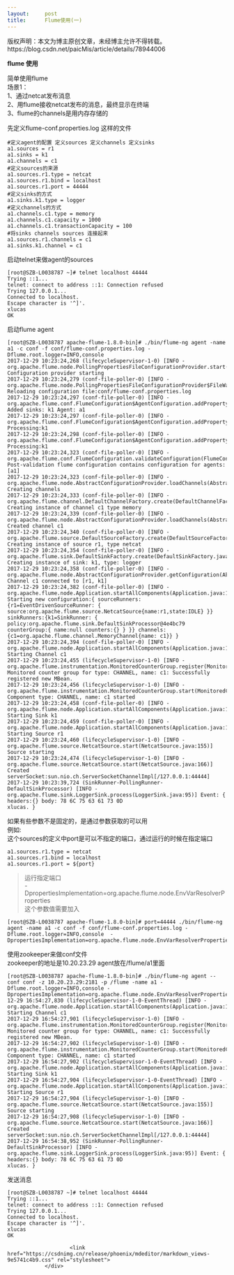 ```yaml
---
layout:     post
title:      Flume使用(一)
---
```

<div id="article_content" class="article_content clearfix csdn-tracking-statistics" data-pid="blog" data-mod="popu_307" data-dsm="post">
								<div class="article-copyright">
					版权声明：本文为博主原创文章，未经博主允许不得转载。					https://blog.csdn.net/paicMis/article/details/78944006				</div>
								            <div id="content_views" class="markdown_views prism-atom-one-dark">
							<!-- flowchart 箭头图标 勿删 -->
							<svg xmlns="http://www.w3.org/2000/svg" style="display: none;"><path stroke-linecap="round" d="M5,0 0,2.5 5,5z" id="raphael-marker-block" style="-webkit-tap-highlight-color: rgba(0, 0, 0, 0);"></path></svg>
							<p><strong>flume 使用</strong></p>

<p>简单使用flume  <br>
场景1： <br>
1、通过netcat发布消息 <br>
2、用flume接收netcat发布的消息，最终显示在终端 <br>
3、flume的channels是用内存存储的</p>

<p>先定义flume-conf.properties.log 这样的文件</p>



<pre class="prettyprint"><code class=" hljs avrasm"><span class="hljs-preprocessor">#定义agent的配置 定义sources 定义channels 定义sinks</span>
a1<span class="hljs-preprocessor">.sources</span> = <span class="hljs-built_in">r1</span>
a1<span class="hljs-preprocessor">.sinks</span> = k1
a1<span class="hljs-preprocessor">.channels</span> = c1
<span class="hljs-preprocessor">#定义sources的来源</span>
a1<span class="hljs-preprocessor">.sources</span><span class="hljs-preprocessor">.r</span>1<span class="hljs-preprocessor">.type</span> = netcat
a1<span class="hljs-preprocessor">.sources</span><span class="hljs-preprocessor">.r</span>1<span class="hljs-preprocessor">.bind</span> = localhost
a1<span class="hljs-preprocessor">.sources</span><span class="hljs-preprocessor">.r</span>1<span class="hljs-preprocessor">.port</span> = <span class="hljs-number">44444</span>
<span class="hljs-preprocessor">#定义sinks的方式</span>
a1<span class="hljs-preprocessor">.sinks</span><span class="hljs-preprocessor">.k</span>1<span class="hljs-preprocessor">.type</span> = logger
<span class="hljs-preprocessor">#定义channels的方式</span>
a1<span class="hljs-preprocessor">.channels</span><span class="hljs-preprocessor">.c</span>1<span class="hljs-preprocessor">.type</span> = memory
a1<span class="hljs-preprocessor">.channels</span><span class="hljs-preprocessor">.c</span>1<span class="hljs-preprocessor">.capacity</span> = <span class="hljs-number">1000</span>
a1<span class="hljs-preprocessor">.channels</span><span class="hljs-preprocessor">.c</span>1<span class="hljs-preprocessor">.transactionCapacity</span> = <span class="hljs-number">100</span>
<span class="hljs-preprocessor">#将sinks channels sources 连接起来</span>
a1<span class="hljs-preprocessor">.sources</span><span class="hljs-preprocessor">.r</span>1<span class="hljs-preprocessor">.channels</span> = c1
a1<span class="hljs-preprocessor">.sinks</span><span class="hljs-preprocessor">.k</span>1<span class="hljs-preprocessor">.channel</span> = c1</code></pre>

<p>启动telnet来做agent的sources</p>



<pre class="prettyprint"><code class=" hljs r">[root@SZB-L0038787 ~]<span class="hljs-comment"># telnet localhost 44444</span>
Trying ::<span class="hljs-number">1.</span>..
telnet: connect to address ::<span class="hljs-number">1</span>: Connection refused
Trying <span class="hljs-number">127.0</span><span class="hljs-number">.0</span><span class="hljs-number">.1</span><span class="hljs-keyword">...</span>
Connected to localhost.
Escape character is <span class="hljs-string">'^]'</span>.
xlucas
OK</code></pre>

<p>启动flume agent</p>



<pre class="prettyprint"><code class=" hljs avrasm">[root@SZB-L0038787 apache-flume-<span class="hljs-number">1.8</span><span class="hljs-number">.0</span>-bin]<span class="hljs-preprocessor"># ./bin/flume-ng agent -name a1 -c conf -f conf/flume-conf.properties.log -Dflume.root.logger=INFO,console</span>
<span class="hljs-number">2017</span>-<span class="hljs-number">12</span>-<span class="hljs-number">29</span> <span class="hljs-number">10</span>:<span class="hljs-number">23</span>:<span class="hljs-number">24</span>,<span class="hljs-number">268</span> (lifecycleSupervisor-<span class="hljs-number">1</span>-<span class="hljs-number">0</span>) [INFO - org<span class="hljs-preprocessor">.apache</span><span class="hljs-preprocessor">.flume</span><span class="hljs-preprocessor">.node</span><span class="hljs-preprocessor">.PollingPropertiesFileConfigurationProvider</span><span class="hljs-preprocessor">.start</span>(PollingPropertiesFileConfigurationProvider<span class="hljs-preprocessor">.java</span>:<span class="hljs-number">62</span>)] Configuration provider starting
<span class="hljs-number">2017</span>-<span class="hljs-number">12</span>-<span class="hljs-number">29</span> <span class="hljs-number">10</span>:<span class="hljs-number">23</span>:<span class="hljs-number">24</span>,<span class="hljs-number">279</span> (conf-file-poller-<span class="hljs-number">0</span>) [INFO - org<span class="hljs-preprocessor">.apache</span><span class="hljs-preprocessor">.flume</span><span class="hljs-preprocessor">.node</span><span class="hljs-preprocessor">.PollingPropertiesFileConfigurationProvider</span>$FileWatcherRunnable<span class="hljs-preprocessor">.run</span>(PollingPropertiesFileConfigurationProvider<span class="hljs-preprocessor">.java</span>:<span class="hljs-number">134</span>)] Reloading configuration file:conf/flume-conf<span class="hljs-preprocessor">.properties</span><span class="hljs-preprocessor">.log</span>
<span class="hljs-number">2017</span>-<span class="hljs-number">12</span>-<span class="hljs-number">29</span> <span class="hljs-number">10</span>:<span class="hljs-number">23</span>:<span class="hljs-number">24</span>,<span class="hljs-number">297</span> (conf-file-poller-<span class="hljs-number">0</span>) [INFO - org<span class="hljs-preprocessor">.apache</span><span class="hljs-preprocessor">.flume</span><span class="hljs-preprocessor">.conf</span><span class="hljs-preprocessor">.FlumeConfiguration</span>$AgentConfiguration<span class="hljs-preprocessor">.addProperty</span>(FlumeConfiguration<span class="hljs-preprocessor">.java</span>:<span class="hljs-number">930</span>)] Added sinks: k1 Agent: a1
<span class="hljs-number">2017</span>-<span class="hljs-number">12</span>-<span class="hljs-number">29</span> <span class="hljs-number">10</span>:<span class="hljs-number">23</span>:<span class="hljs-number">24</span>,<span class="hljs-number">297</span> (conf-file-poller-<span class="hljs-number">0</span>) [INFO - org<span class="hljs-preprocessor">.apache</span><span class="hljs-preprocessor">.flume</span><span class="hljs-preprocessor">.conf</span><span class="hljs-preprocessor">.FlumeConfiguration</span>$AgentConfiguration<span class="hljs-preprocessor">.addProperty</span>(FlumeConfiguration<span class="hljs-preprocessor">.java</span>:<span class="hljs-number">1016</span>)] Processing:k1
<span class="hljs-number">2017</span>-<span class="hljs-number">12</span>-<span class="hljs-number">29</span> <span class="hljs-number">10</span>:<span class="hljs-number">23</span>:<span class="hljs-number">24</span>,<span class="hljs-number">298</span> (conf-file-poller-<span class="hljs-number">0</span>) [INFO - org<span class="hljs-preprocessor">.apache</span><span class="hljs-preprocessor">.flume</span><span class="hljs-preprocessor">.conf</span><span class="hljs-preprocessor">.FlumeConfiguration</span>$AgentConfiguration<span class="hljs-preprocessor">.addProperty</span>(FlumeConfiguration<span class="hljs-preprocessor">.java</span>:<span class="hljs-number">1016</span>)] Processing:k1
<span class="hljs-number">2017</span>-<span class="hljs-number">12</span>-<span class="hljs-number">29</span> <span class="hljs-number">10</span>:<span class="hljs-number">23</span>:<span class="hljs-number">24</span>,<span class="hljs-number">323</span> (conf-file-poller-<span class="hljs-number">0</span>) [INFO - org<span class="hljs-preprocessor">.apache</span><span class="hljs-preprocessor">.flume</span><span class="hljs-preprocessor">.conf</span><span class="hljs-preprocessor">.FlumeConfiguration</span><span class="hljs-preprocessor">.validateConfiguration</span>(FlumeConfiguration<span class="hljs-preprocessor">.java</span>:<span class="hljs-number">140</span>)] Post-validation flume configuration contains configuration for agents: [a1]
<span class="hljs-number">2017</span>-<span class="hljs-number">12</span>-<span class="hljs-number">29</span> <span class="hljs-number">10</span>:<span class="hljs-number">23</span>:<span class="hljs-number">24</span>,<span class="hljs-number">323</span> (conf-file-poller-<span class="hljs-number">0</span>) [INFO - org<span class="hljs-preprocessor">.apache</span><span class="hljs-preprocessor">.flume</span><span class="hljs-preprocessor">.node</span><span class="hljs-preprocessor">.AbstractConfigurationProvider</span><span class="hljs-preprocessor">.loadChannels</span>(AbstractConfigurationProvider<span class="hljs-preprocessor">.java</span>:<span class="hljs-number">147</span>)] Creating channels
<span class="hljs-number">2017</span>-<span class="hljs-number">12</span>-<span class="hljs-number">29</span> <span class="hljs-number">10</span>:<span class="hljs-number">23</span>:<span class="hljs-number">24</span>,<span class="hljs-number">333</span> (conf-file-poller-<span class="hljs-number">0</span>) [INFO - org<span class="hljs-preprocessor">.apache</span><span class="hljs-preprocessor">.flume</span><span class="hljs-preprocessor">.channel</span><span class="hljs-preprocessor">.DefaultChannelFactory</span><span class="hljs-preprocessor">.create</span>(DefaultChannelFactory<span class="hljs-preprocessor">.java</span>:<span class="hljs-number">42</span>)] Creating instance of channel c1 type memory
<span class="hljs-number">2017</span>-<span class="hljs-number">12</span>-<span class="hljs-number">29</span> <span class="hljs-number">10</span>:<span class="hljs-number">23</span>:<span class="hljs-number">24</span>,<span class="hljs-number">339</span> (conf-file-poller-<span class="hljs-number">0</span>) [INFO - org<span class="hljs-preprocessor">.apache</span><span class="hljs-preprocessor">.flume</span><span class="hljs-preprocessor">.node</span><span class="hljs-preprocessor">.AbstractConfigurationProvider</span><span class="hljs-preprocessor">.loadChannels</span>(AbstractConfigurationProvider<span class="hljs-preprocessor">.java</span>:<span class="hljs-number">201</span>)] Created channel c1
<span class="hljs-number">2017</span>-<span class="hljs-number">12</span>-<span class="hljs-number">29</span> <span class="hljs-number">10</span>:<span class="hljs-number">23</span>:<span class="hljs-number">24</span>,<span class="hljs-number">340</span> (conf-file-poller-<span class="hljs-number">0</span>) [INFO - org<span class="hljs-preprocessor">.apache</span><span class="hljs-preprocessor">.flume</span><span class="hljs-preprocessor">.source</span><span class="hljs-preprocessor">.DefaultSourceFactory</span><span class="hljs-preprocessor">.create</span>(DefaultSourceFactory<span class="hljs-preprocessor">.java</span>:<span class="hljs-number">41</span>)] Creating instance of source <span class="hljs-built_in">r1</span>, type netcat
<span class="hljs-number">2017</span>-<span class="hljs-number">12</span>-<span class="hljs-number">29</span> <span class="hljs-number">10</span>:<span class="hljs-number">23</span>:<span class="hljs-number">24</span>,<span class="hljs-number">354</span> (conf-file-poller-<span class="hljs-number">0</span>) [INFO - org<span class="hljs-preprocessor">.apache</span><span class="hljs-preprocessor">.flume</span><span class="hljs-preprocessor">.sink</span><span class="hljs-preprocessor">.DefaultSinkFactory</span><span class="hljs-preprocessor">.create</span>(DefaultSinkFactory<span class="hljs-preprocessor">.java</span>:<span class="hljs-number">42</span>)] Creating instance of sink: k1, type: logger
<span class="hljs-number">2017</span>-<span class="hljs-number">12</span>-<span class="hljs-number">29</span> <span class="hljs-number">10</span>:<span class="hljs-number">23</span>:<span class="hljs-number">24</span>,<span class="hljs-number">358</span> (conf-file-poller-<span class="hljs-number">0</span>) [INFO - org<span class="hljs-preprocessor">.apache</span><span class="hljs-preprocessor">.flume</span><span class="hljs-preprocessor">.node</span><span class="hljs-preprocessor">.AbstractConfigurationProvider</span><span class="hljs-preprocessor">.getConfiguration</span>(AbstractConfigurationProvider<span class="hljs-preprocessor">.java</span>:<span class="hljs-number">116</span>)] Channel c1 connected to [<span class="hljs-built_in">r1</span>, k1]
<span class="hljs-number">2017</span>-<span class="hljs-number">12</span>-<span class="hljs-number">29</span> <span class="hljs-number">10</span>:<span class="hljs-number">23</span>:<span class="hljs-number">24</span>,<span class="hljs-number">382</span> (conf-file-poller-<span class="hljs-number">0</span>) [INFO - org<span class="hljs-preprocessor">.apache</span><span class="hljs-preprocessor">.flume</span><span class="hljs-preprocessor">.node</span><span class="hljs-preprocessor">.Application</span><span class="hljs-preprocessor">.startAllComponents</span>(Application<span class="hljs-preprocessor">.java</span>:<span class="hljs-number">137</span>)] Starting new configuration:{ sourceRunners:{<span class="hljs-built_in">r1</span>=EventDrivenSourceRunner: { source:org<span class="hljs-preprocessor">.apache</span><span class="hljs-preprocessor">.flume</span><span class="hljs-preprocessor">.source</span><span class="hljs-preprocessor">.NetcatSource</span>{name:<span class="hljs-built_in">r1</span>,state:IDLE} }} sinkRunners:{k1=SinkRunner: { policy:org<span class="hljs-preprocessor">.apache</span><span class="hljs-preprocessor">.flume</span><span class="hljs-preprocessor">.sink</span><span class="hljs-preprocessor">.DefaultSinkProcessor</span><span class="hljs-localvars">@4</span>e4bc79 counterGroup:{ name:null counters:{} } }} channels:{c1=org<span class="hljs-preprocessor">.apache</span><span class="hljs-preprocessor">.flume</span><span class="hljs-preprocessor">.channel</span><span class="hljs-preprocessor">.MemoryChannel</span>{name: c1}} }
<span class="hljs-number">2017</span>-<span class="hljs-number">12</span>-<span class="hljs-number">29</span> <span class="hljs-number">10</span>:<span class="hljs-number">23</span>:<span class="hljs-number">24</span>,<span class="hljs-number">394</span> (conf-file-poller-<span class="hljs-number">0</span>) [INFO - org<span class="hljs-preprocessor">.apache</span><span class="hljs-preprocessor">.flume</span><span class="hljs-preprocessor">.node</span><span class="hljs-preprocessor">.Application</span><span class="hljs-preprocessor">.startAllComponents</span>(Application<span class="hljs-preprocessor">.java</span>:<span class="hljs-number">144</span>)] Starting Channel c1
<span class="hljs-number">2017</span>-<span class="hljs-number">12</span>-<span class="hljs-number">29</span> <span class="hljs-number">10</span>:<span class="hljs-number">23</span>:<span class="hljs-number">24</span>,<span class="hljs-number">455</span> (lifecycleSupervisor-<span class="hljs-number">1</span>-<span class="hljs-number">0</span>) [INFO - org<span class="hljs-preprocessor">.apache</span><span class="hljs-preprocessor">.flume</span><span class="hljs-preprocessor">.instrumentation</span><span class="hljs-preprocessor">.MonitoredCounterGroup</span><span class="hljs-preprocessor">.register</span>(MonitoredCounterGroup<span class="hljs-preprocessor">.java</span>:<span class="hljs-number">119</span>)] Monitored counter group for type: CHANNEL, name: c1: Successfully registered new MBean.
<span class="hljs-number">2017</span>-<span class="hljs-number">12</span>-<span class="hljs-number">29</span> <span class="hljs-number">10</span>:<span class="hljs-number">23</span>:<span class="hljs-number">24</span>,<span class="hljs-number">456</span> (lifecycleSupervisor-<span class="hljs-number">1</span>-<span class="hljs-number">0</span>) [INFO - org<span class="hljs-preprocessor">.apache</span><span class="hljs-preprocessor">.flume</span><span class="hljs-preprocessor">.instrumentation</span><span class="hljs-preprocessor">.MonitoredCounterGroup</span><span class="hljs-preprocessor">.start</span>(MonitoredCounterGroup<span class="hljs-preprocessor">.java</span>:<span class="hljs-number">95</span>)] Component type: CHANNEL, name: c1 started
<span class="hljs-number">2017</span>-<span class="hljs-number">12</span>-<span class="hljs-number">29</span> <span class="hljs-number">10</span>:<span class="hljs-number">23</span>:<span class="hljs-number">24</span>,<span class="hljs-number">458</span> (conf-file-poller-<span class="hljs-number">0</span>) [INFO - org<span class="hljs-preprocessor">.apache</span><span class="hljs-preprocessor">.flume</span><span class="hljs-preprocessor">.node</span><span class="hljs-preprocessor">.Application</span><span class="hljs-preprocessor">.startAllComponents</span>(Application<span class="hljs-preprocessor">.java</span>:<span class="hljs-number">171</span>)] Starting Sink k1
<span class="hljs-number">2017</span>-<span class="hljs-number">12</span>-<span class="hljs-number">29</span> <span class="hljs-number">10</span>:<span class="hljs-number">23</span>:<span class="hljs-number">24</span>,<span class="hljs-number">459</span> (conf-file-poller-<span class="hljs-number">0</span>) [INFO - org<span class="hljs-preprocessor">.apache</span><span class="hljs-preprocessor">.flume</span><span class="hljs-preprocessor">.node</span><span class="hljs-preprocessor">.Application</span><span class="hljs-preprocessor">.startAllComponents</span>(Application<span class="hljs-preprocessor">.java</span>:<span class="hljs-number">182</span>)] Starting Source <span class="hljs-built_in">r1</span>
<span class="hljs-number">2017</span>-<span class="hljs-number">12</span>-<span class="hljs-number">29</span> <span class="hljs-number">10</span>:<span class="hljs-number">23</span>:<span class="hljs-number">24</span>,<span class="hljs-number">460</span> (lifecycleSupervisor-<span class="hljs-number">1</span>-<span class="hljs-number">0</span>) [INFO - org<span class="hljs-preprocessor">.apache</span><span class="hljs-preprocessor">.flume</span><span class="hljs-preprocessor">.source</span><span class="hljs-preprocessor">.NetcatSource</span><span class="hljs-preprocessor">.start</span>(NetcatSource<span class="hljs-preprocessor">.java</span>:<span class="hljs-number">155</span>)] Source starting
<span class="hljs-number">2017</span>-<span class="hljs-number">12</span>-<span class="hljs-number">29</span> <span class="hljs-number">10</span>:<span class="hljs-number">23</span>:<span class="hljs-number">24</span>,<span class="hljs-number">474</span> (lifecycleSupervisor-<span class="hljs-number">1</span>-<span class="hljs-number">0</span>) [INFO - org<span class="hljs-preprocessor">.apache</span><span class="hljs-preprocessor">.flume</span><span class="hljs-preprocessor">.source</span><span class="hljs-preprocessor">.NetcatSource</span><span class="hljs-preprocessor">.start</span>(NetcatSource<span class="hljs-preprocessor">.java</span>:<span class="hljs-number">166</span>)] Created serverSocket:sun<span class="hljs-preprocessor">.nio</span><span class="hljs-preprocessor">.ch</span><span class="hljs-preprocessor">.ServerSocketChannelImpl</span>[/<span class="hljs-number">127.0</span><span class="hljs-number">.0</span><span class="hljs-number">.1</span>:<span class="hljs-number">44444</span>]
<span class="hljs-number">2017</span>-<span class="hljs-number">12</span>-<span class="hljs-number">29</span> <span class="hljs-number">10</span>:<span class="hljs-number">23</span>:<span class="hljs-number">39</span>,<span class="hljs-number">724</span> (SinkRunner-PollingRunner-DefaultSinkProcessor) [INFO - org<span class="hljs-preprocessor">.apache</span><span class="hljs-preprocessor">.flume</span><span class="hljs-preprocessor">.sink</span><span class="hljs-preprocessor">.LoggerSink</span><span class="hljs-preprocessor">.process</span>(LoggerSink<span class="hljs-preprocessor">.java</span>:<span class="hljs-number">95</span>)] Event: { headers:{} body: <span class="hljs-number">78</span> <span class="hljs-number">6</span>C <span class="hljs-number">75</span> <span class="hljs-number">63</span> <span class="hljs-number">61</span> <span class="hljs-number">73</span> <span class="hljs-number">0</span>D                            xlucas. }</code></pre>

<p>如果有些参数不是固定的，是通过参数获取的可以用 <br>
例如: <br>
这个sources的定义中port是可以不指定的端口，通过运行的时候在指定端口</p>



<pre class="prettyprint"><code class=" hljs avrasm">a1<span class="hljs-preprocessor">.sources</span><span class="hljs-preprocessor">.r</span>1<span class="hljs-preprocessor">.type</span> = netcat
a1<span class="hljs-preprocessor">.sources</span><span class="hljs-preprocessor">.r</span>1<span class="hljs-preprocessor">.bind</span> = localhost
a1<span class="hljs-preprocessor">.sources</span><span class="hljs-preprocessor">.r</span>1<span class="hljs-preprocessor">.port</span> = ${port}</code></pre>

<blockquote>
  <p>运行指定端口  <br>
  -DpropertiesImplementation=org.apache.flume.node.EnvVarResolverProperties <br>
  这个参数值需要加入</p>
</blockquote>



<pre class="prettyprint"><code class=" hljs lasso"><span class="hljs-preprocessor">[</span>root@SZB<span class="hljs-attribute">-L0038787</span> apache<span class="hljs-attribute">-flume</span><span class="hljs-subst">-</span><span class="hljs-number">1.8</span><span class="hljs-number">.0</span><span class="hljs-attribute">-bin</span><span class="hljs-preprocessor">]</span><span class="hljs-markup"># port=44444 ./bin/flume-ng agent -name a1 -c conf -f conf/flume-conf.properties.log -Dflume.root.logger=INFO,console  -DpropertiesImplementation=org.apache.flume.node.EnvVarResolverProperties</span></code></pre>

<p>使用zookeeper来做conf文件 <br>
zookeeper的地址是10.20.23.29 agent放在/flume/a1里面</p>



<pre class="prettyprint"><code class=" hljs avrasm">[root@SZB-L0038787 apache-flume-<span class="hljs-number">1.8</span><span class="hljs-number">.0</span>-bin]<span class="hljs-preprocessor"># ./bin/flume-ng agent --conf conf -z 10.20.23.29:2181 -p /flume -name a1 -Dflume.root.logger=INFO,console -DpropertiesImplementation=org.apache.flume.node.EnvVarResolverProperties2017-12-29 16:54:27,830 (lifecycleSupervisor-1-0-EventThread) [INFO - org.apache.flume.node.Application.startAllComponents(Application.java:144)] Starting Channel c1</span>
<span class="hljs-number">2017</span>-<span class="hljs-number">12</span>-<span class="hljs-number">29</span> <span class="hljs-number">16</span>:<span class="hljs-number">54</span>:<span class="hljs-number">27</span>,<span class="hljs-number">901</span> (lifecycleSupervisor-<span class="hljs-number">1</span>-<span class="hljs-number">0</span>) [INFO - org<span class="hljs-preprocessor">.apache</span><span class="hljs-preprocessor">.flume</span><span class="hljs-preprocessor">.instrumentation</span><span class="hljs-preprocessor">.MonitoredCounterGroup</span><span class="hljs-preprocessor">.register</span>(MonitoredCounterGroup<span class="hljs-preprocessor">.java</span>:<span class="hljs-number">119</span>)] Monitored counter group for type: CHANNEL, name: c1: Successfully registered new MBean.
<span class="hljs-number">2017</span>-<span class="hljs-number">12</span>-<span class="hljs-number">29</span> <span class="hljs-number">16</span>:<span class="hljs-number">54</span>:<span class="hljs-number">27</span>,<span class="hljs-number">902</span> (lifecycleSupervisor-<span class="hljs-number">1</span>-<span class="hljs-number">0</span>) [INFO - org<span class="hljs-preprocessor">.apache</span><span class="hljs-preprocessor">.flume</span><span class="hljs-preprocessor">.instrumentation</span><span class="hljs-preprocessor">.MonitoredCounterGroup</span><span class="hljs-preprocessor">.start</span>(MonitoredCounterGroup<span class="hljs-preprocessor">.java</span>:<span class="hljs-number">95</span>)] Component type: CHANNEL, name: c1 started
<span class="hljs-number">2017</span>-<span class="hljs-number">12</span>-<span class="hljs-number">29</span> <span class="hljs-number">16</span>:<span class="hljs-number">54</span>:<span class="hljs-number">27</span>,<span class="hljs-number">902</span> (lifecycleSupervisor-<span class="hljs-number">1</span>-<span class="hljs-number">0</span>-EventThread) [INFO - org<span class="hljs-preprocessor">.apache</span><span class="hljs-preprocessor">.flume</span><span class="hljs-preprocessor">.node</span><span class="hljs-preprocessor">.Application</span><span class="hljs-preprocessor">.startAllComponents</span>(Application<span class="hljs-preprocessor">.java</span>:<span class="hljs-number">171</span>)] Starting Sink k1
<span class="hljs-number">2017</span>-<span class="hljs-number">12</span>-<span class="hljs-number">29</span> <span class="hljs-number">16</span>:<span class="hljs-number">54</span>:<span class="hljs-number">27</span>,<span class="hljs-number">904</span> (lifecycleSupervisor-<span class="hljs-number">1</span>-<span class="hljs-number">0</span>-EventThread) [INFO - org<span class="hljs-preprocessor">.apache</span><span class="hljs-preprocessor">.flume</span><span class="hljs-preprocessor">.node</span><span class="hljs-preprocessor">.Application</span><span class="hljs-preprocessor">.startAllComponents</span>(Application<span class="hljs-preprocessor">.java</span>:<span class="hljs-number">182</span>)] Starting Source <span class="hljs-built_in">r1</span>
<span class="hljs-number">2017</span>-<span class="hljs-number">12</span>-<span class="hljs-number">29</span> <span class="hljs-number">16</span>:<span class="hljs-number">54</span>:<span class="hljs-number">27</span>,<span class="hljs-number">904</span> (lifecycleSupervisor-<span class="hljs-number">1</span>-<span class="hljs-number">0</span>) [INFO - org<span class="hljs-preprocessor">.apache</span><span class="hljs-preprocessor">.flume</span><span class="hljs-preprocessor">.source</span><span class="hljs-preprocessor">.NetcatSource</span><span class="hljs-preprocessor">.start</span>(NetcatSource<span class="hljs-preprocessor">.java</span>:<span class="hljs-number">155</span>)] Source starting
<span class="hljs-number">2017</span>-<span class="hljs-number">12</span>-<span class="hljs-number">29</span> <span class="hljs-number">16</span>:<span class="hljs-number">54</span>:<span class="hljs-number">27</span>,<span class="hljs-number">908</span> (lifecycleSupervisor-<span class="hljs-number">1</span>-<span class="hljs-number">0</span>) [INFO - org<span class="hljs-preprocessor">.apache</span><span class="hljs-preprocessor">.flume</span><span class="hljs-preprocessor">.source</span><span class="hljs-preprocessor">.NetcatSource</span><span class="hljs-preprocessor">.start</span>(NetcatSource<span class="hljs-preprocessor">.java</span>:<span class="hljs-number">166</span>)] Created serverSocket:sun<span class="hljs-preprocessor">.nio</span><span class="hljs-preprocessor">.ch</span><span class="hljs-preprocessor">.ServerSocketChannelImpl</span>[/<span class="hljs-number">127.0</span><span class="hljs-number">.0</span><span class="hljs-number">.1</span>:<span class="hljs-number">44444</span>]
<span class="hljs-number">2017</span>-<span class="hljs-number">12</span>-<span class="hljs-number">29</span> <span class="hljs-number">16</span>:<span class="hljs-number">54</span>:<span class="hljs-number">38</span>,<span class="hljs-number">952</span> (SinkRunner-PollingRunner-DefaultSinkProcessor) [INFO - org<span class="hljs-preprocessor">.apache</span><span class="hljs-preprocessor">.flume</span><span class="hljs-preprocessor">.sink</span><span class="hljs-preprocessor">.LoggerSink</span><span class="hljs-preprocessor">.process</span>(LoggerSink<span class="hljs-preprocessor">.java</span>:<span class="hljs-number">95</span>)] Event: { headers:{} body: <span class="hljs-number">78</span> <span class="hljs-number">6</span>C <span class="hljs-number">75</span> <span class="hljs-number">63</span> <span class="hljs-number">61</span> <span class="hljs-number">73</span> <span class="hljs-number">0</span>D                            xlucas. }</code></pre>

<p>发送消息</p>



<pre class="prettyprint"><code class=" hljs r">[root@SZB-L0038787 ~]<span class="hljs-comment"># telnet localhost 44444</span>
Trying ::<span class="hljs-number">1.</span>..
telnet: connect to address ::<span class="hljs-number">1</span>: Connection refused
Trying <span class="hljs-number">127.0</span><span class="hljs-number">.0</span><span class="hljs-number">.1</span><span class="hljs-keyword">...</span>
Connected to localhost.
Escape character is <span class="hljs-string">'^]'</span>.
xlucas
OK</code></pre>            </div>
						<link href="https://csdnimg.cn/release/phoenix/mdeditor/markdown_views-9e5741c4b9.css" rel="stylesheet">
                </div>